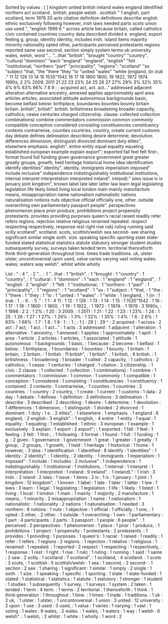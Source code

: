 Sorted by values :
[ ] kingdom united british ireland wales england identified northern act scotland , british, people welsh . scottish " 1 english, part scotland, term 1978 20 acts citation definition definitions describe english ethnic exclusively following however, irish laws needed parts scots union use used ", "english 1998 6 ^ across article because britain, called catholics civic contained countries country data described divided e. england, export feeling g. group, identity identity, includes irish. island items majority minority nationality opted other, participants perceived protestants regions reported same saw second, section simply system terms uk university wales, welsh, word "... "...that "british", "brought "country" "country", "cultural "dominion" "each "england" "england", "english" "felt "institutional, "northern "part" "principality", "regions": "scotland" "so "subject "that, "the "there "they "to "united "wales" "white (england, (in (ruk ." 11 12 126 13 14 15 1535"1542 16 17 18 1800 1800, 19 1922, 1972 1974. 1990s, 2 2% 2009. 2011 21 22 23 23% 24 25 26 27 27% 29% 3% 32% 35% 4% 6% 63% 66% 7 8 9 : ; acquired act, act. act..." addressed adjacent alteration alternative ancestry, annexed applies approximately april area articles articles, associated attitude autonomous backgrounds basic, become belfast below: birthplace, boundaries bounties bounty britain britain. british", british". british. britishness broadening broader capacity, catholics; cease centuries charged citizenship. clause: collected collection combinations) combine commentators commission common commonly compatible conception considered consisting constituencies constituency contexts contrariwise, counties countries. country, create current customs day debate defines delineation describing desire determine; devolution differences dimension, distinguish divorced dominant duty elites", elsewhere emphasis. english". entire entity equal equality equating established european example explain export"; exported fall feel felt first-, format found full funding given governance government great greater greatly groups, growth, held heritage historical home idea identification identify identities" identity". identity. immigrants imperialism imposed" include inclusive" independence indistinguishably institutional institutions, internal interpret interpretation interpreted ireland". ireland)." isles issue iv ix january joint kingdom", known label late later latter law learn legal legislating legislation life likely listed living local london main mainly manufacture means, misappropriation name nationalism nationalistic nations naturalisation notions nuts objective official officially one, other. outside overarching own parliamentary passport people". perspectives phenomenon place prior produce, prohibitions project propensity protestants. provides providing purposes queen's racial raised readily refer refers regions. rejection relative religious renamed repealed. respect respecting respectively, response rest right rise ruk) ruling running said scilly scotland". scotland. scots, scottish/welsh sea second- see sharing significant similar single sixth. size. speaking specific sporting state state-funded stated statistical statistics statute statutory stronger student studies subsequently survey, surveys taken tended term. territorial thenceforth think third-generation throughout time. times trade traditions. uk, ulster ulster, uncontroversial upon used, value varies varying vast voting wales. wales; waters way welsh". whilst white wholly 

List :
" : 4
", : 2
"... : 1
"...that : 1
"british", : 1
"brought : 1
"country" : 1
"country", : 1
"cultural : 1
"dominion" : 1
"each : 1
"england" : 1
"england", : 1
"english : 2
"english" : 1
"felt : 1
"institutional, : 1
"northern : 1
"part" : 1
"principality", : 1
"regions": : 1
"scotland" : 1
"so : 1
"subject : 1
"that, : 1
"the : 1
"there : 1
"they : 1
"to : 1
"united : 1
"wales" : 1
"white : 1
(england, : 1
(in : 1
(ruk : 1
, : 6
. : 5
." : 1
1 : 4
11 : 1
12 : 1
126 : 1
13 : 1
14 : 1
15 : 1
1535"1542 : 1
16 : 1
17 : 1
18 : 1
1800 : 1
1800, : 1
19 : 1
1922, : 1
1972 : 1
1974. : 1
1978 : 3
1990s, : 1
1998 : 2
2 : 1
2% : 1
20 : 3
2009. : 1
2011 : 1
21 : 1
22 : 1
23 : 1
23% : 1
24 : 1
25 : 1
26 : 1
27 : 1
27% : 1
29% : 1
3% : 1
32% : 1
35% : 1
4% : 1
6 : 2
6% : 1
63% : 1
66% : 1
7 : 1
8 : 1
9 : 1
: : 1
; : 1
[ : 29
] : 29
^ : 2
acquired : 1
across : 2
act : 7
act, : 1
act. : 1
act..." : 1
acts : 3
addressed : 1
adjacent : 1
alteration : 1
alternative : 1
ancestry, : 1
annexed : 1
applies : 1
approximately : 1
april : 1
area : 1
article : 2
articles : 1
articles, : 1
associated : 1
attitude : 1
autonomous : 1
backgrounds : 1
basic, : 1
because : 2
become : 1
belfast : 1
below: : 1
birthplace, : 1
boundaries : 1
bounties : 1
bounty : 1
britain : 1
britain, : 2
britain. : 1
british : 11
british", : 1
british". : 1
british, : 6
british. : 1
britishness : 1
broadening : 1
broader : 1
called : 2
capacity, : 1
catholics : 2
catholics; : 1
cease : 1
centuries : 1
charged : 1
citation : 3
citizenship. : 1
civic : 2
clause: : 1
collected : 1
collection : 1
combinations) : 1
combine : 1
commentators : 1
commission : 1
common : 1
commonly : 1
compatible : 1
conception : 1
considered : 1
consisting : 1
constituencies : 1
constituency : 1
contained : 2
contexts : 1
contrariwise, : 1
counties : 1
countries : 2
countries. : 1
country : 2
country, : 1
create : 1
current : 1
customs : 1
data : 2
day : 1
debate : 1
defines : 1
definition : 3
definitions : 3
delineation : 1
describe : 3
described : 2
describing : 1
desire : 1
determine; : 1
devolution : 1
differences : 1
dimension, : 1
distinguish : 1
divided : 2
divorced : 1
dominant : 1
duty : 1
e. : 2
elites", : 1
elsewhere : 1
emphasis. : 1
england : 8
england, : 2
english : 3
english". : 1
english, : 4
entire : 1
entity : 1
equal : 1
equality : 1
equating : 1
established : 1
ethnic : 3
european : 1
example : 1
exclusively : 3
explain : 1
export : 2
export"; : 1
exported : 1
fall : 1
feel : 1
feeling : 2
felt : 1
first-, : 1
following : 3
format : 1
found : 1
full : 1
funding : 1
g. : 2
given : 1
governance : 1
government : 1
great : 1
greater : 1
greatly : 1
group, : 2
groups, : 1
growth, : 1
held : 1
heritage : 1
historical : 1
home : 1
however, : 3
idea : 1
identification : 1
identified : 8
identify : 1
identities" : 1
identity : 2
identity". : 1
identity, : 2
identity. : 1
immigrants : 1
imperialism : 1
imposed" : 1
include : 1
includes : 2
inclusive" : 1
independence : 1
indistinguishably : 1
institutional : 1
institutions, : 1
internal : 1
interpret : 1
interpretation : 1
interpreted : 1
ireland : 9
ireland". : 1
ireland)." : 1
irish : 3
irish. : 2
island : 2
isles : 1
issue : 1
items : 2
iv : 1
ix : 1
january : 1
joint : 1
kingdom : 12
kingdom", : 1
known : 1
label : 1
late : 1
later : 1
latter : 1
law : 1
laws : 3
learn : 1
legal : 1
legislating : 1
legislation : 1
life : 1
likely : 1
listed : 1
living : 1
local : 1
london : 1
main : 1
mainly : 1
majority : 2
manufacture : 1
means, : 1
minority : 2
misappropriation : 1
name : 1
nationalism : 1
nationalistic : 1
nationality : 2
nations : 1
naturalisation : 1
needed : 3
northern : 8
notions : 1
nuts : 1
objective : 1
official : 1
officially : 1
one, : 1
opted : 2
other, : 2
other. : 1
outside : 1
overarching : 1
own : 1
parliamentary : 1
part : 4
participants : 2
parts : 3
passport : 1
people : 6
people". : 1
perceived : 2
perspectives : 1
phenomenon : 1
place : 1
prior : 1
produce, : 1
prohibitions : 1
project : 1
propensity : 1
protestants : 2
protestants. : 1
provides : 1
providing : 1
purposes : 1
queen's : 1
racial : 1
raised : 1
readily : 1
refer : 1
refers : 1
regions : 2
regions. : 1
rejection : 1
relative : 1
religious : 1
renamed : 1
repealed. : 1
reported : 2
respect : 1
respecting : 1
respectively, : 1
response : 1
rest : 1
right : 1
rise : 1
ruk) : 1
ruling : 1
running : 1
said : 1
same : 2
saw : 2
scilly : 1
scotland : 7
scotland". : 1
scotland, : 4
scotland. : 1
scots : 3
scots, : 1
scottish : 5
scottish/welsh : 1
sea : 1
second, : 2
second- : 1
section : 2
see : 1
sharing : 1
significant : 1
similar : 1
simply : 2
single : 1
sixth. : 1
size. : 1
speaking : 1
specific : 1
sporting : 1
state : 1
state-funded : 1
stated : 1
statistical : 1
statistics : 1
statute : 1
statutory : 1
stronger : 1
student : 1
studies : 1
subsequently : 1
survey, : 1
surveys : 1
system : 2
taken : 1
tended : 1
term : 4
term. : 1
terms : 2
territorial : 1
thenceforth : 1
think : 1
third-generation : 1
throughout : 1
time. : 1
times : 1
trade : 1
traditions. : 1
uk : 2
uk, : 1
ulster : 1
ulster, : 1
uncontroversial : 1
union : 3
united : 12
university : 2
upon : 1
use : 3
used : 3
used, : 1
value : 1
varies : 1
varying : 1
vast : 1
voting : 1
wales : 9
wales, : 2
wales. : 1
wales; : 1
waters : 1
way : 1
welsh : 6
welsh". : 1
welsh, : 2
whilst : 1
white : 1
wholly : 1
word : 2
